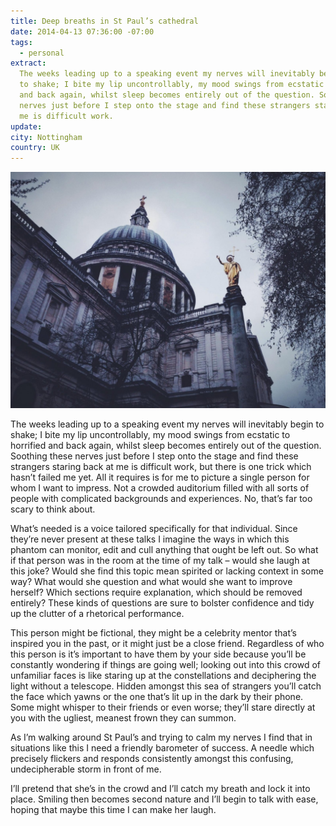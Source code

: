 ```yaml
---
title: Deep breaths in St Paul’s cathedral
date: 2014-04-13 07:36:00 -07:00
tags:
  - personal
extract:
  The weeks leading up to a speaking event my nerves will inevitably begin
  to shake; I bite my lip uncontrollably, my mood swings from ecstatic to horrified
  and back again, whilst sleep becomes entirely out of the question. Soothing these
  nerves just before I step onto the stage and find these strangers staring back at
  me is difficult work.
update:
city: Nottingham
country: UK
---
```


![St Paul’s cathedral](/uploads/st-pauls.jpg)

The weeks leading up to a speaking event my nerves will inevitably begin to shake; I bite my lip uncontrollably, my mood swings from ecstatic to horrified and back again, whilst sleep becomes entirely out of the question. Soothing these nerves just before I step onto the stage and find these strangers staring back at me is difficult work, but there is one trick which hasn’t failed me yet. All it requires is for me to picture a single person for whom I want to impress. Not a crowded auditorium filled with all sorts of people with complicated backgrounds and experiences. No, that’s far too scary to think about.

What’s needed is a voice tailored specifically for that individual. Since they’re never present at these talks I imagine the ways in which this phantom can monitor, edit and cull anything that ought be left out. So what if that person was in the room at the time of my talk – would she laugh at this joke? Would she find this topic mean spirited or lacking context in some way? What would she question and what would she want to improve herself? Which sections require explanation, which should be removed entirely? These kinds of questions are sure to bolster confidence and tidy up the clutter of a rhetorical performance.

This person might be fictional, they might be a celebrity mentor that’s inspired you in the past, or it might just be a close friend. Regardless of who this person is it’s important to have them by your side because you’ll be constantly wondering if things are going well; looking out into this crowd of unfamiliar faces is like staring up at the constellations and deciphering the light without a telescope. Hidden amongst this sea of strangers you’ll catch the face which yawns or the one that’s lit up in the dark by their phone. Some might whisper to their friends or even worse; they’ll stare directly at you with the ugliest, meanest frown they can summon.

As I’m walking around St Paul’s and trying to calm my nerves I find that in situations like this I need a friendly barometer of success. A needle which precisely flickers and responds consistently amongst this confusing, undecipherable storm in front of me.

I’ll pretend that she’s in the crowd and I’ll catch my breath and lock it into place. Smiling then becomes second nature and I’ll begin to talk with ease, hoping that maybe this time I can make her laugh.

